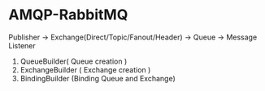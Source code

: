 # AMQP-RabbitMQ

Publisher -> Exchange(Direct/Topic/Fanout/Header) -> Queue -> Message Listener

1) QueueBuilder( Queue creation )
2) ExchangeBuilder ( Exchange creation )
3) BindingBuilder (Binding Queue and Exchange)

